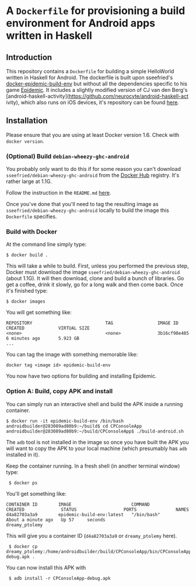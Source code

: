 # A `Dockerfile` for provisioning a build environment for Android apps written in Haskell

## Introduction
This repository contains a `Dockerfile` for building a simple HelloWorld written in Haskell for Android.
The dockerfile is built upon sseefried's [docker-epidemic-build-env](https://github.com/sseefried/docker-epidemic-build-env) but without all the dependencies specific to his game [Epidemic](https://github.com/sseefried/open-epidemic-game).
It includes a slightly modified version of CJ van den Berg's [android-haskell-activity](https://github.com/neurocyte/android-haskell-act
ivity), which also runs on iOS devices, it's repository can be found [here](https://github.com/EDeijl/CPCConsoleApp).

## Installation

Please ensure that you are using at least Docker version 1.6. Check with `docker version`.

### (Optional) Build `debian-wheezy-ghc-android`

You probably only want to do this if for some reason you can't download
`sseefried/debian-wheezy-ghc-android` from the
[Docker Hub](https://registry.hub.docker.com/search?q=library) registry. It's rather large
at 1.1G.

Follow the instruction in the `README.md` [here](https://github.com/sseefried/docker-build-ghc-android).

Once you've done that you'll need to tag the resulting image as `sseefried/debian-wheezy-ghc-android`
locally to build the image this `Dockerfile` specifies.

### Build with Docker

At the command line simply type:

    $ docker build .

This will take a while to build. First, unless you performed the previous step, Docker must download
the image `sseefried/debian-wheezy-ghc-android` (about 1.1G). It will then download, clone and build
a bunch of libraries. Go get a coffee, drink it slowly, go for a long walk and then come back.
Once it's finished type:

    $ docker images

You will get something like:

    REPOSITORY                            TAG                 IMAGE ID            CREATED             VIRTUAL SIZE
    <none>                                <none>              3b16cf90e485        6 minutes ago       5.923 GB
    ...

You can tag the image with something memorable like:

    docker tag <image id> epidemic-build-env

You now have two options for building and installing Epidemic.

### Option A: Build, copy APK and install

You can simply run an interactive shell and build the APK inside a running container.


    $ docker run -it epidemic-build-env /bin/bash
    androidbuilder@283089ad80b9:~/build$ cd CPConsoleApp
    androidbuilder@283089ad80b9:~/build/CPConsoleApp$ ./build-android.sh

The `adb` tool is not installed in the image so once you have built the APK you will want to
copy the APK to your local machine (which presumably has `adb` installed in it).

Keep the container running. In a fresh shell (in another terminal window) type:

     $ docker ps

You'll get something like:

    CONTAINER ID        IMAGE                       COMMAND             CREATED              STATUS                  PORTS               NAMES
    d4a82703a3a9        epidemic-build-env:latest   "/bin/bash"         About a minute ago   Up 57     seconds                           dreamy_ptolemy

This will give you a container ID (`d4a82703a3a9` or `dreamy_ptolemy` here).

     $ docker cp dreamy_ptolemy:/home/androidbuilder/build/CPConsoleApp/bin/CPConsoleApp-debug.apk .

You can now install this APK with

     $ adb install -r CPConsoleApp-debug.apk
